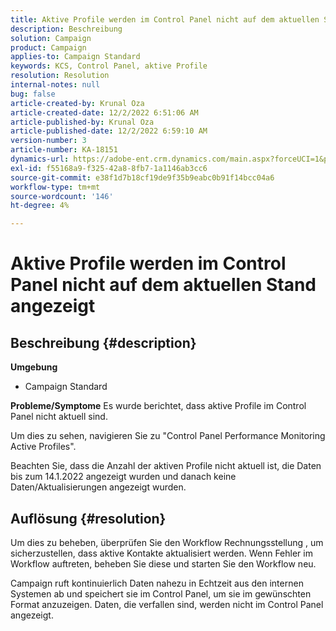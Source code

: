 ```yaml
---
title: Aktive Profile werden im Control Panel nicht auf dem aktuellen Stand angezeigt
description: Beschreibung
solution: Campaign
product: Campaign
applies-to: Campaign Standard
keywords: KCS, Control Panel, aktive Profile
resolution: Resolution
internal-notes: null
bug: false
article-created-by: Krunal Oza
article-created-date: 12/2/2022 6:51:06 AM
article-published-by: Krunal Oza
article-published-date: 12/2/2022 6:59:10 AM
version-number: 3
article-number: KA-18151
dynamics-url: https://adobe-ent.crm.dynamics.com/main.aspx?forceUCI=1&pagetype=entityrecord&etn=knowledgearticle&id=fe498aaf-0d72-ed11-9561-6045bd006c82
exl-id: f55168a9-f325-42a8-8fb7-1a1146ab3cc6
source-git-commit: e38f1d7b18cf19de9f35b9eabc0b91f14bcc04a6
workflow-type: tm+mt
source-wordcount: '146'
ht-degree: 4%

---
```


# Aktive Profile werden im Control Panel nicht auf dem aktuellen Stand angezeigt

## Beschreibung {#description}

<b>Umgebung</b>
- Campaign Standard



<b>Probleme/Symptome</b>
Es wurde berichtet, dass aktive Profile im Control Panel nicht aktuell sind.

Um dies zu sehen, navigieren Sie zu &quot;Control Panel Performance Monitoring Active Profiles&quot;.

Beachten Sie, dass die Anzahl der aktiven Profile nicht aktuell ist, die Daten bis zum 14.1.2022 angezeigt wurden und danach keine Daten/Aktualisierungen angezeigt wurden.


## Auflösung {#resolution}


Um dies zu beheben, überprüfen Sie den Workflow Rechnungsstellung , um sicherzustellen, dass aktive Kontakte aktualisiert werden. Wenn Fehler im Workflow auftreten, beheben Sie diese und starten Sie den Workflow neu.

Campaign ruft kontinuierlich Daten nahezu in Echtzeit aus den internen Systemen ab und speichert sie im Control Panel, um sie im gewünschten Format anzuzeigen. Daten, die verfallen sind, werden nicht im Control Panel angezeigt.
